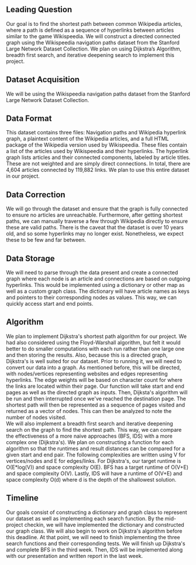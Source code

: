 ## Leading Question 
Our goal is to find the shortest path between common Wikipedia articles, where a path is defined as a sequence of hyperlinks between articles similar to the game Wikispeedia. We will construct a directed connected graph using the Wikispeedia navigation paths dataset from the Stanford Large Network Dataset Collection. We plan on using Dijkstra’s Algorithm, breadth first search, and iterative deepening search to implement this project.
## Dataset Acquisition
We will be using the Wikispeedia navigation paths dataset from the Stanford Large Network Dataset Collection.
## Data Format
This dataset contains three files: Navigation paths and Wikipedia hyperlink graph, a plaintext content of the Wikipedia articles, and a full HTML package of the Wikipedia version used by Wikispeedia. These files contain a list of the articles used by Wikispeedia and their hyperlinks. The hyperlink graph lists articles and their connected components, labeled by article titles. These are not weighted and are simply direct connections. In total, there are 4,604 articles connected by 119,882 links. We plan to use this entire dataset in our project.
## Data Correction
We will go through the dataset and ensure that the graph is fully connected to ensure no articles are unreachable. Furthermore, after getting shortest paths, we can manually traverse a few through Wikipedia directly to ensure these are valid paths. There is the caveat that the dataset is over 10 years old, and so some hyperlinks may no longer exist. Nonetheless, we expect these to be few and far between. 
## Data Storage
We will need to parse through the data present and create a connected graph where each node is an article and connections are based on outgoing hyperlinks. This would be implemented using a dictionary or other map as well as a custom graph class. The dictionary will have article names as keys and pointers to their corresponding nodes as values. This way, we can quickly access start and end points.
## Algorithm 
We plan to implement Dijkstra's shortest path algorithm for our project. We had also considered using the Floyd-Warshall algorithm, but felt it would better to do smaller computations with each run rather than one large one and then storing the results. Also, because this is a directed graph, Dijkstra's is well suited for our dataset. Prior to running it, we will need to convert our data into a graph. As mentioned before, this will be directed, with nodes/vertices representing websites and edges representing hyperlinks. The edge weights will be based on character count for where the links are located within their page.
Our function will take start and end pages as well as the directed graph as inputs. Then, Dijksta's algorithm will be run and then interrupted once we've reached the destination page. The shortest path will then be represented as a sequence of pages visited and returned as a vector of nodes. This can then be analyzed to note the number of nodes visited.  
We will also implement a breadth first search and iterative deepening search on the graph to find the shortest path. This way, we can compare the effectiveness of a more naive approaches (BFS, IDS) with a more complex one (Dijkstra's). We plan on constructing a function for each algorithm so that the runtimes and result distances can be compared for a given start and end pair.
The following complexities are written using V for vertices/nodes and E for edges/links. For Dijkstra's, our target runtime is O(E*log(V)) and space complexity O(E). BFS has a target runtime of O(V+E) and space complexity O(V). Lastly, IDS will have a runtime of O(V+E) and space complexity O(d) where d is the depth of the shallowest solution.
## Timeline
Our goals consist of constructing a dictionary and graph class to represent our dataset as well as implementing each search function. By the mid-project checkin, we will have implemented the dictionary and constructed our graph class. We will also begin to work on Dijkstra's algorithm before this deadline. At that point, we will need to finish implementing the three search functions and their corresponding tests. We will finish up Dijkstra's and complete BFS in the third week. Then, IDS will be implemented along with our presentation and written report in the last week.
